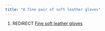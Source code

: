 ```yaml
---
title: "A fine pair of soft leather gloves"
---
```


1.  REDIRECT [Fine soft leather
    gloves](Fine_soft_leather_gloves "wikilink")